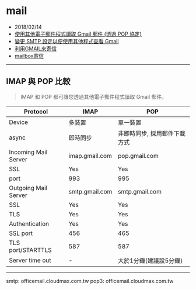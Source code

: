 # mail
- 2018/02/14
- [使用其他電子郵件程式讀取 Gmail 郵件 (透過 POP 協定)](https://support.google.com/mail/answer/7104828)
- [變更 SMTP 設定以便使用其他程式查看 Gmail](https://support.google.com/mail/answer/7126229?hl=zh-Hant)
- [利用GMAIL來寄信](http://ec.softking.com.tw/use/use.asp?id=331)
- [mailbox寄信](https://www.cloudmax.com.tw/service/guideline/officemail-outlook)
---





## IMAP 與 POP 比較
> IMAP 和 POP 都可讓您透過其他電子郵件程式讀取 Gmail 郵件。

Protocol             | IMAP           | POP
-------------------- | -------------- | ---------------------------
Device               | 多裝置         | 單一裝置
async                | 即時同步       | 非即時同步, 採用郵件下載方式
Incoming Mail Server | imap.gmail.com | pop.gmail.com
 SSL                 | Yes            | Yes
 port                | 993            | 995
Outgoing Mail Server | smtp.gmail.com | smtp.gmail.com
 SSL                 | Yes            | Yes
 TLS                 | Yes            | Yes
 Authentication      | Yes            | Yes
 SSL port            | 456            | 465
 TLS port/STARTTLS   | 587            | 587
 Server time out     | -              | 大於1分鐘(建議設5分鐘)

---

smtp: officemail.cloudmax.com.tw
pop3: officemail.cloudmax.com.tw
